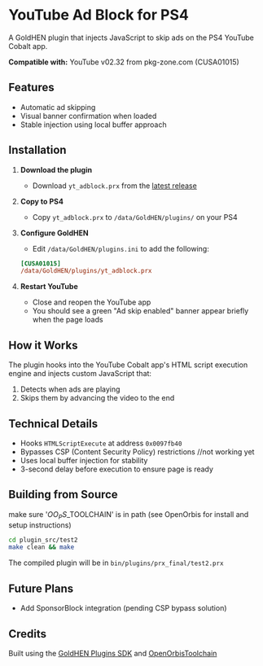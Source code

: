 # YouTube Ad Block for PS4

A GoldHEN plugin that injects JavaScript to skip ads on the PS4 YouTube Cobalt app.

**Compatible with:** YouTube v02.32 from pkg-zone.com (CUSA01015)

## Features
- Automatic ad skipping
- Visual banner confirmation when loaded
- Stable injection using local buffer approach

## Installation

1. **Download the plugin**
   - Download `yt_adblock.prx` from the [latest release](https://github.com/earthonion/cobalt-ps4-js-inject/releases)

2. **Copy to PS4**
   - Copy `yt_adblock.prx` to `/data/GoldHEN/plugins/` on your PS4

3. **Configure GoldHEN**
   - Edit `/data/GoldHEN/plugins.ini` to add the following:
   ```ini
   [CUSA01015]
   /data/GoldHEN/plugins/yt_adblock.prx
   ```

4. **Restart YouTube**
   - Close and reopen the YouTube app
   - You should see a green "Ad skip enabled" banner appear briefly when the page loads


## How it Works

The plugin hooks into the YouTube Cobalt app's HTML script execution engine and injects custom JavaScript that:
1. Detects when ads are playing
2. Skips them by advancing the video to the end

## Technical Details

- Hooks `HTMLScriptExecute` at address `0x0097fb40`
- Bypasses CSP (Content Security Policy) restrictions //not working yet
- Uses local buffer injection for stability
- 3-second delay before execution to ensure page is ready

## Building from Source

make sure '$OO_PS$_TOOLCHAIN' is in path (see OpenOrbis for install and setup instructions)

```bash
cd plugin_src/test2
make clean && make
```

The compiled plugin will be in `bin/plugins/prx_final/test2.prx`

## Future Plans

- Add SponsorBlock integration (pending CSP bypass solution)

## Credits

Built using the [GoldHEN Plugins SDK](https://github.com/GoldHEN/GoldHEN_Plugins_SDK) and [OpenOrbisToolchain](https://github.com/OpenOrbis/OpenOrbis-PS4-Toolchain)
